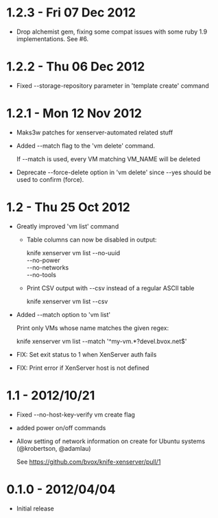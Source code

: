 # 1.2.3 - Fri 07 Dec 2012

* Drop alchemist gem, fixing some compat issues with some ruby 1.9
  implementations. See #6.

# 1.2.2 - Thu 06 Dec 2012 

* Fixed --storage-repository parameter in 'template create' command

# 1.2.1 - Mon 12 Nov 2012

* Maks3w patches for xenserver-automated related stuff

* Added --match flag to the 'vm delete' command.

  If --match is used, every VM matching VM_NAME will be deleted

* Deprecate --force-delete option in 'vm delete' since --yes should
  be used to confirm (force).

# 1.2 - Thu 25 Oct 2012 

* Greatly improved 'vm list' command

  - Table columns can now be disabled in output:
  
      knife xenserver vm list --no-uuid \
                              --no-power \
                              --no-networks \
                              --no-tools 
  
  - Print CSV output with --csv instead of a regular ASCII table
    
    knife xenserver vm list --csv

* Added --match option to 'vm list'

  Print only VMs whose name matches the given regex:

    knife xenserver vm list --match '^my-vm.*?devel.bvox.net$'

* FIX: Set exit status to 1 when XenServer auth fails
* FIX: Print error if XenServer host is not defined

# 1.1 - 2012/10/21

* Fixed --no-host-key-verify vm create flag
* added power on/off commands
* Allow setting of network information on create for Ubuntu systems 
  (@krobertson, @adamlau)

  See https://github.com/bvox/knife-xenserver/pull/1

# 0.1.0 - 2012/04/04

* Initial release
